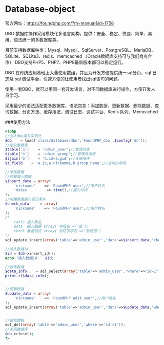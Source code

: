 # Database-object

官方网址：https://foundphp.com/?m=manual&id=1758

DBO 数据库操作采用模块化多语言架构，提供：安全、稳定、快速、简单、易用、语法统一的多数据库类。

目前支持数据库种类：Mysql、Mysqli、SqlServer、PostgreSQL、MariaDB、SQLite、SQLite3、redis、memcached （Oracle数据库支持可与我们商务合作）
DBO支持PHP5、PHP7、PHP8最新版本都可以稳定运行。

DBO 在传统应用基础上大量使用数组，并且为开发方便提供统一sql分页、sql 日志及 sql 调试平台，快速方便的让使用者找出sql语句的问题。

使用一套DBO，就可以用同一套开发语言，对不同数据库进行操作，方便开发人员学习。

采用最少的语法适配更多数据库，语法包含：添加数据、更新数据、删除数据、查询数据、分页方法、缓存用法、调试日志、调试平台、Redis 队列、Memcached

###使用方法
```php
<?php
//引入dbo类并实例化
$db    = load('class/database/dbo','FoundPHP_dbo',$config['db']);
//定义数据表
$table['a']    = 'admin_user';//管理员表
$table['b']    = 'admin_group';//管理员组表
$ljoin['b']    = 'b.id=a.gid';//关联条件
$t_field    = 'a.id,a.nickanme,b.group_name';//查询的字段

//添加数据
//构建插入数据
$insert_data = array(
    'nickname'    => 'FoundPHP user',//用户姓名
    'dates'        => time(),//插入时间
);
//构建数据插入验证条件
$check_data     = array(
    'nickname'    => 'FoundPHP user',//用户姓名
);
/*
    table 插入表名
    data  插入数据 array('字段名'=>'值');
    check 数据验证 array('验证字段名'=>'验证值')
*/
sql_update_insert(array('table'=>'admin_user','data'=>$insert_data,'check'=>$check_data));

//插入数据id
$id = $db->insert_id();
echo '插入数据id：'.$id;

//查询数据
$data_info    = sql_select(array('table'=>'admin_user','where'=>"id=1"));
print_r($data_info);


//更新数据
$update_data = array(
    'nickname'    => 'FoundPHP edit user',//用户姓名
);
sql_update_insert(array('table'=>'admin_user','data'=>$update_data,'where'=>'id=1'));


//删除数据
sql_del(array('table'=>'admin_user','where'=>'id!=1'));
//关闭数据库
$db->close();
?>
```
